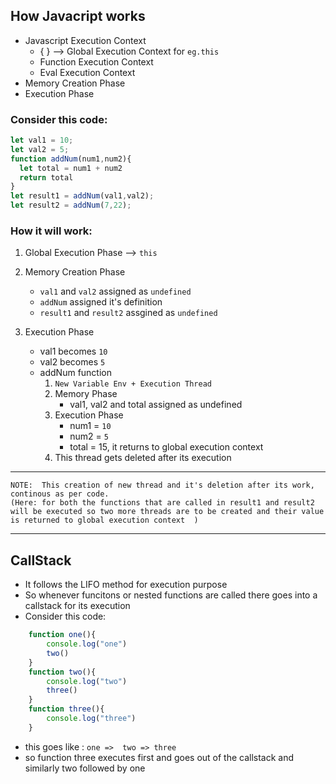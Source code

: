 ## How Javacript works

 -  Javascript Execution Context
    - { } --> Global Execution Context for `eg.this`
    - Function Execution Context
    - Eval Execution Context
 -  Memory Creation Phase
  -  Execution Phase

### Consider this code:
  ```javascript
  let val1 = 10;
  let val2 = 5;
  function addNum(num1,num2){
    let total = num1 + num2
    return total
  }
  let result1 = addNum(val1,val2);
  let result2 = addNum(7,22);
  ```
### How it will work:

 1. Global Execution Phase --> `this`
 2. Memory Creation Phase
    - `val1` and `val2` assigned as `undefined`
    - `addNum` assigned it's definition
    - `result1` and `result2` assgined as `undefined`

3. Execution Phase
    - val1 becomes `10`
    - val2 becomes `5`
    - addNum  function
        1. `New Variable Env + Execution Thread `
        2. Memory Phase
            - val1, val2 and total assigned as undefined
        3. Execution Phase
            - num1 = `10`
            - num2 = `5`
            - total = 15, it returns to global execution context
        4. This thread gets deleted after its execution
---

    NOTE:  This creation of new thread and it's deletion after its work, continous as per code.
    (Here: for both the functions that are called in result1 and result2 will be executed so two more threads are to be created and their value is returned to global execution context  )
    
---

## CallStack
- It follows the LIFO method for execution purpose
- So whenever funcitons or nested functions are called there goes into a callstack for its execution
- Consider this code:
```javascript 
    function one(){
        console.log("one")
        two()
    }
    function two(){
        console.log("two")
        three()
    }
    function three(){
        console.log("three")
    }

```

- this goes like : `one =>  two => three`
- so function three executes first and goes out of the callstack and similarly two followed by one 

